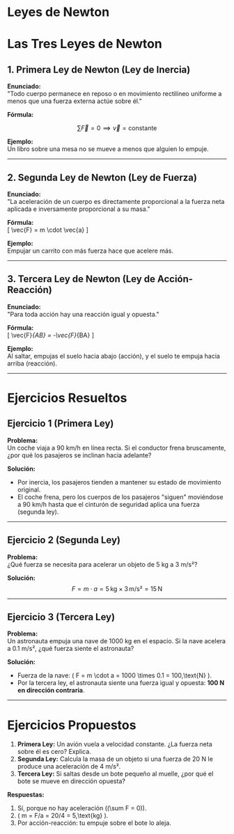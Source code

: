 # Leyes de Newton

# Las Tres Leyes de Newton

## 1. Primera Ley de Newton (Ley de Inercia)
**Enunciado:**  
"Todo cuerpo permanece en reposo o en movimiento rectilíneo uniforme a menos que una fuerza externa actúe sobre él."

**Fórmula:**  

$$\sum \vec{F} = 0 \implies \vec{v} = \text{constante}$$

**Ejemplo:**  
Un libro sobre una mesa no se mueve a menos que alguien lo empuje.

---

## 2. Segunda Ley de Newton (Ley de Fuerza)
**Enunciado:**  
"La aceleración de un cuerpo es directamente proporcional a la fuerza neta aplicada e inversamente proporcional a su masa."

**Fórmula:**  
\[
\vec{F} = m \cdot \vec{a}
\]

**Ejemplo:**  
Empujar un carrito con más fuerza hace que acelere más.

---

## 3. Tercera Ley de Newton (Ley de Acción-Reacción)
**Enunciado:**  
"Para toda acción hay una reacción igual y opuesta."

**Fórmula:**  
\[
\vec{F}_{AB} = -\vec{F}_{BA}
\]

**Ejemplo:**  
Al saltar, empujas el suelo hacia abajo (acción), y el suelo te empuja hacia arriba (reacción).

---

# Ejercicios Resueltos

## Ejercicio 1 (Primera Ley)
**Problema:**  
Un coche viaja a 90 km/h en línea recta. Si el conductor frena bruscamente, ¿por qué los pasajeros se inclinan hacia adelante?  

**Solución:**  
- Por inercia, los pasajeros tienden a mantener su estado de movimiento original.  
- El coche frena, pero los cuerpos de los pasajeros "siguen" moviéndose a 90 km/h hasta que el cinturón de seguridad aplica una fuerza (segunda ley).  

---

## Ejercicio 2 (Segunda Ley)
**Problema:**  
¿Qué fuerza se necesita para acelerar un objeto de 5 kg a 3 m/s²?  

**Solución:**  
$$
F = m \cdot a = 5\,\text{kg} \times 3\,\text{m/s²} = 15\,\text{N}
$$

---

## Ejercicio 3 (Tercera Ley)
**Problema:**  
Un astronauta empuja una nave de 1000 kg en el espacio. Si la nave acelera a 0.1 m/s², ¿qué fuerza siente el astronauta?  

**Solución:**  
- Fuerza de la nave: \( F = m \cdot a = 1000 \times 0.1 = 100\,\text{N} \).  
- Por la tercera ley, el astronauta siente una fuerza igual y opuesta: **100 N en dirección contraria**.  

---

# Ejercicios Propuestos
1. **Primera Ley:** Un avión vuela a velocidad constante. ¿La fuerza neta sobre él es cero? Explica.  
2. **Segunda Ley:** Calcula la masa de un objeto si una fuerza de 20 N le produce una aceleración de 4 m/s².  
3. **Tercera Ley:** Si saltas desde un bote pequeño al muelle, ¿por qué el bote se mueve en dirección opuesta?  

**Respuestas:**  
1. Sí, porque no hay aceleración (\(\sum F = 0\)).  
2. \( m = F/a = 20/4 = 5\,\text{kg} \).  
3. Por acción-reacción: tu empuje sobre el bote lo aleja.  
